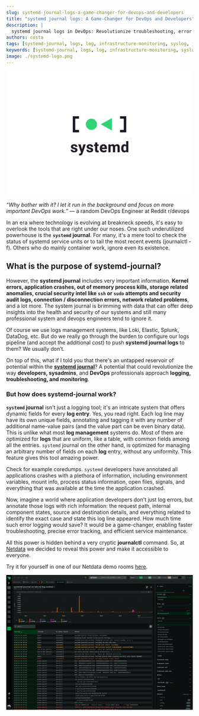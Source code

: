 ```yaml
---
slug: systemd-journal-logs-a-game-changer-for-devops-and-developers
title: "systemd journal logs: A Game-Changer for DevOps and Developers"
description: |
  systemd journal logs in DevOps: Revolutionize troubleshooting, error tracking & service maintenance for faster, efficient operations.
authors: costa
tags: [systemd-journal, logs, log, infrastructure-monitoring, syslog, journalctl, devops]
keywords: [systemd-journal, logs, log, infrastructure-monitoring, syslog, journalctl, devops]
image: ./systemd-logo.png
---
```


![image](./systemd-logo.png)

*“Why bother with it? I let it run in the background and focus on more important DevOps work.”*
&mdash; a random DevOps Engineer at Reddit r/devops

In an era where technology is evolving at breakneck speeds, it's easy to overlook the tools that are right under our noses. One such underutilized powerhouse is the **`systemd` journal**. For many, it's a mere tool to check the status of systemd service units or to tail the most recent events (journalctl -f). Others who do mainly container work, ignore even its existence.

## What is the purpose of systemd-journal?

However, the **systemd journal** includes very important information. **Kernel errors, application crashes, out of memory process kills, storage related anomalies, crucial security intel like `ssh` or `sudo` attempts and security audit logs, connection / disconnection errors, network related problems**, and a lot more. 
The system journal is brimming with data that can offer deep insights into the health and security of our systems and still many professional system and devops engineers tend to ignore it.

<!--truncate-->

Of course we use logs management systems, like Loki, Elastic, Splunk, DataDog, etc. But do we really go through the burden to configure our logs pipeline (and accept the additional cost) to push **systemd journal logs** to them? We usually don’t.

On top of this, what if I told you that there's an untapped reservoir of potential within the **[systemd journal](https://learn.netdata.cloud/docs/data-collection/systemd-journal?utm_source=blog1systemd&utm_medium=blog_systemd&utm_campaign=blog)**? A potential that could revolutionize the way **developers, sysadmins**, and **DevOps** professionals approach **logging, troubleshooting, and monitoring**.

### But how does systemd-journal work?

**`systemd` journal** isn't just a logging tool; it's an intricate system that offers dynamic fields for every **log entry**. Yes, you read right. Each log line may have its own unique fields, annotating and tagging it with any number of additional name-value pairs (and the value part can be even binary data). This is unlike what most **log management** systems do. Most of them are optimized for **logs** that are uniform, like a table, with common fields among all the entries. `systemd` journal on the other hand, is optimized for managing an arbitrary number of fields on each **log** entry, without any uniformity. 
This feature gives this tool amazing power.

Check for example coredumps. `systemd` developers have annotated all applications crashes with a plethora of information, including environment variables, mount info, process status information, open files, signals, and everything that was available at the time the application crashed.

Now, imagine a world where application developers don't just log errors, but annotate those logs with rich information: the request path, internal component states, source and destination details, and everything related to identify the exact case and state this log line appeared. How much time such error logging would save? It would be a game-changer, enabling faster troubleshooting, precise error tracking, and efficient service maintenance.

All this power is hidden behind a very cryptic **journalctl** command. So, at [Netdata](https://app.netdata.cloud/) we decided to reveal this power and make it accessible to everyone.

Try it for yourself in one of our Netdata demo rooms [here](https://app.netdata.cloud/spaces/netdata-demo/rooms/all-nodes/functions?oauth=google&#after=-21600&before=0&d8a4e0c5-7c79-4145-900e-83a9f06fcb6a-fn-selectedFn-arr=systemd-journal&d8a4e0c5-7c79-4145-900e-83a9f06fcb6a-fn-selectedNodeIds-arr=e3b4cd99-19a7-467b-841a-09314dcafc51&selectedFn-arr=systemd-journal&selectedNodeIds-arr=d8e944dd-d061-4bc9-a850-0ac2ee4ff87f&d8a4e0c5-7c79-4145-900e-83a9f06fcb6a-systemd-journalFilters-source-arr=all).

![image](./systemd-screenshot.png "systemd journal netdata plugin")
